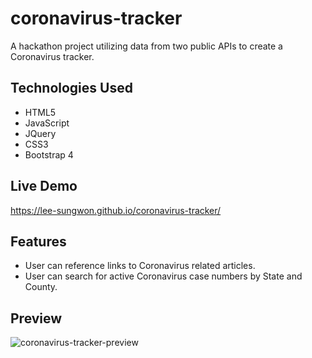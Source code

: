 # coronavirus-tracker
A hackathon project utilizing data from two public APIs to create a Coronavirus tracker.

## Technologies Used
- HTML5
- JavaScript
- JQuery
- CSS3
- Bootstrap 4

## Live Demo
https://lee-sungwon.github.io/coronavirus-tracker/

## Features
- User can reference links to Coronavirus related articles.
- User can search for active Coronavirus case numbers by State and County.

## Preview
![coronavirus-tracker-preview](https://user-images.githubusercontent.com/67028800/91507255-3b395c80-e889-11ea-84f3-58ddc641d018.gif)
